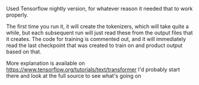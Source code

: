 Used Tensorflow nightly version, for whatever reason it needed that to work properly. 

The first time you run it, it will create the tokenizers, which will take quite a while, but each subsequent run will just read these from the output files that it creates. 
The code for training is commented out, and it will immediately read the last checkpoint that was created to train on and product output based on that.

More explanation is available on https://www.tensorflow.org/tutorials/text/transformer
I'd probably start there and look at the full source to see what's going on 
